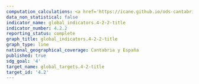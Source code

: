```yaml
---
computation_calculations: <a href='https://icane.github.io/ods-cantabria/assets/pdf/4.2.2.1.pdf' target='_blank'>Tasa neta de escolarización a los 5 años</a><br><a href='https://icane.github.io/ods-cantabria/assets/pdf/4.2.2.2.pdf' target='_blank'>Tasa neta de escolarización de los niños de 5 años</a><br><a href='https://icane.github.io/ods-cantabria/assets/pdf/4.2.2.3.pdf' target='_blank'>Tasa neta de escolarización de las niñas de 5 años</a>
data_non_statistical: false
indicator_name: global_indicators.4-2-2-title
indicator_number: 4.2.2
reporting_status: complete
graph_title: global_indicators.4-2-2-title
graph_type: line
national_geographical_coverage: Cantabria y España
published: true
sdg_goal: '4'
target_name: global_targets.4-2-title
target_id: '4.2'
---
```

